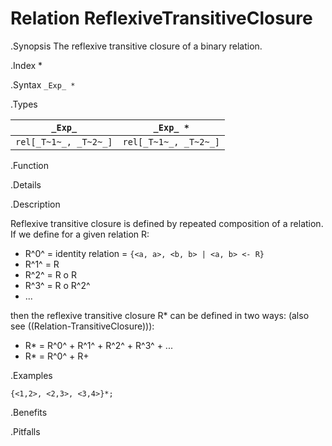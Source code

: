 # Relation ReflexiveTransitiveClosure

.Synopsis
The reflexive transitive closure of a binary relation.

.Index
*

.Syntax
`_Exp_ *`

.Types


|`_Exp_`              | `_Exp_ *`            |
| --- | --- |
| `rel[_T~1~_, _T~2~_]` | `rel[_T~1~_, _T~2~_]`  |


.Function

.Details

.Description

Reflexive transitive closure is defined by repeated composition of a relation.
If we define for a given relation R:

*  R^0^ = identity relation = `{<a, a>, <b, b> | <a, b> <- R}`
*  R^1^ = R
*  R^2^ = R o R
*  R^3^ = R o R^2^
*  ...


then the reflexive transitive closure R* can be defined in two ways:
(also see ((Relation-TransitiveClosure))):
*  R* = R^0^ + R^1^ + R^2^ + R^3^ + ...
*  R* = R^0^ + R+


.Examples
```rascal-shell
{<1,2>, <2,3>, <3,4>}*;
```

.Benefits

.Pitfalls

